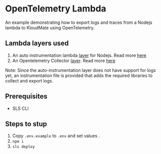 # OpenTelemetry Lambda

An example demonstrating how to export logs and traces from a Nodejs lambda to KloudMate using OpenTelemetry.

## Lambda layers used
1. An auto instrumentation lambda [layer](https://github.com/open-telemetry/opentelemetry-lambda/releases/tag/layer-nodejs%2F0.4.0) for Nodejs. Read more [here](https://opentelemetry.io/docs/faas/lambda-auto-instrument/)
2. An Opentelemetry Collector [layer](https://github.com/open-telemetry/opentelemetry-lambda/releases/tag/layer-collector%2F0.4.0). Read more [here](https://opentelemetry.io/docs/faas/lambda-collector/)

Note: Since the auto-instrumentation layer does not have support for logs yet, an instrumentation file is provided that adds the required libraries to collect and export logs.

## Prerequisites
- SLS CLI

## Steps to stup
1.  Copy ``.env.example`` to `.env` and set values .
2.  `npm i`
3.  `sls deploy`

